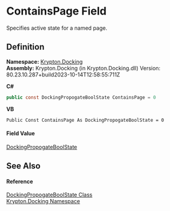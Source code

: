 # ContainsPage Field


Specifies active state for a named page.



## Definition
**Namespace:** <a href="98399376-cf41-9454-4b4d-4fab2ca20bc7.md">Krypton.Docking</a>  
**Assembly:** Krypton.Docking (in Krypton.Docking.dll) Version: 80.23.10.287+build2023-10-14T12:58:55:711Z

**C#**
``` C#
public const DockingPropogateBoolState ContainsPage = 0
```
**VB**
``` VB
Public Const ContainsPage As DockingPropogateBoolState = 0
```



#### Field Value
<a href="c38a9091-18c6-6a98-6c4e-cb338e40b480.md">DockingPropogateBoolState</a>

## See Also


#### Reference
<a href="c38a9091-18c6-6a98-6c4e-cb338e40b480.md">DockingPropogateBoolState Class</a>  
<a href="98399376-cf41-9454-4b4d-4fab2ca20bc7.md">Krypton.Docking Namespace</a>  
